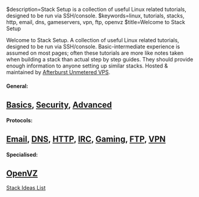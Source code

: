 $description=Stack Setup is a collection of useful Linux related tutorials, designed to be run via SSH/console.
$keywords=linux, tutorials, stacks, http, email, dns, gameservers, vpn, ftp, openvz
$title=Welcome to Stack Setup

Welcome to Stack Setup. A collection of useful Linux related tutorials, designed to be run via SSH/console. Basic-intermediate experience is assumed on most pages; often these tutorials are more like notes taken when building a stack than actual step by step guides. They should provide enough information to anyone setting up similar stacks. Hosted & maintained by [Afterburst Unmetered VPS](http://afterburst.com).

#### General:
## [Basics](/Basics), [Security](/Security), [Advanced](/Advanced)

#### Protocols:
## [Email](/Email), [DNS](/DNS), [HTTP](/HTTP), [IRC](/IRC), [Gaming](/Gaming), [FTP](/FTP), [VPN](/VPN)

#### Specialised:
## [OpenVZ](/OpenVZ)

[Stack Ideas List](/ideas)